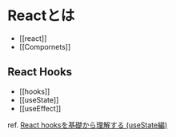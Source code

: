 # Reactとは
- [[react]]
- [[Compornets]]
## React Hooks
- [[hooks]]
- [[useState]]
- [[useEffect]]


ref.
[React hooksを基礎から理解する (useState編)](https://qiita.com/seira/items/f063e262b1d57d7e78b4)